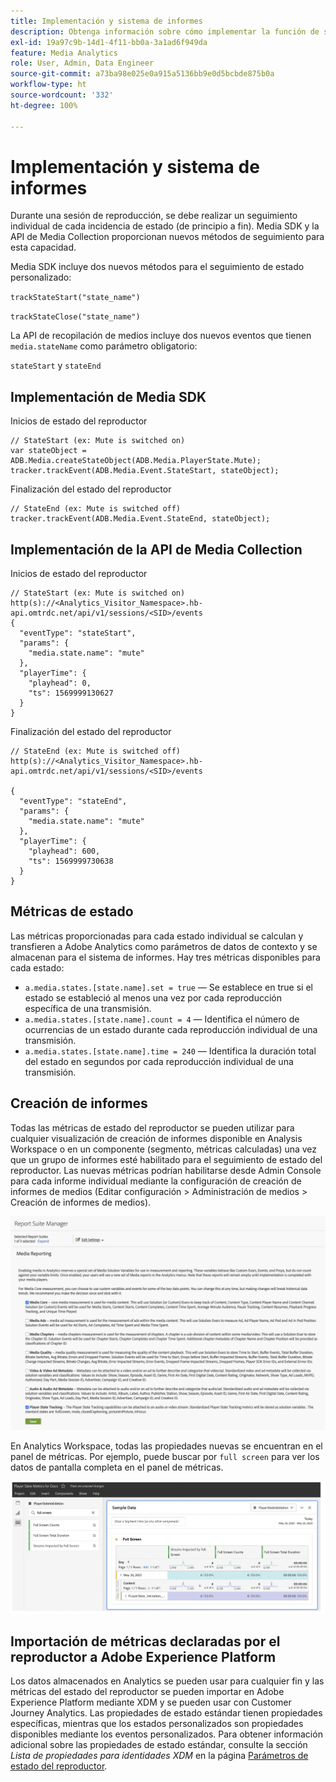 ```yaml
---
title: Implementación y sistema de informes
description: Obtenga información sobre cómo implementar la función de seguimiento de estado del reproductor, incluyendo
exl-id: 19a97c9b-14d1-4f11-bb0a-3a1ad6f949da
feature: Media Analytics
role: User, Admin, Data Engineer
source-git-commit: a73ba98e025e0a915a5136bb9e0d5bcbde875b0a
workflow-type: ht
source-wordcount: '332'
ht-degree: 100%

---
```


# Implementación y sistema de informes

Durante una sesión de reproducción, se debe realizar un seguimiento individual de cada incidencia de estado (de principio a fin). Media SDK y la API de Media Collection proporcionan nuevos métodos de seguimiento para esta capacidad.

Media SDK incluye dos nuevos métodos para el seguimiento de estado personalizado:

`trackStateStart("state_name")`

`trackStateClose("state_name")`


La API de recopilación de medios incluye dos nuevos eventos que tienen `media.stateName` como parámetro obligatorio:

`stateStart` y `stateEnd`

## Implementación de Media SDK

Inicios de estado del reproductor

```
// StateStart (ex: Mute is switched on)
var stateObject = ADB.Media.createStateObject(ADB.Media.PlayerState.Mute);
tracker.trackEvent(ADB.Media.Event.StateStart, stateObject);
```

Finalización del estado del reproductor

```
// StateEnd (ex: Mute is switched off)
tracker.trackEvent(ADB.Media.Event.StateEnd, stateObject);
```


## Implementación de la API de Media Collection

Inicios de estado del reproductor

```
// StateStart (ex: Mute is switched on)
http(s)://<Analytics_Visitor_Namespace>.hb-api.omtrdc.net/api/v1/sessions/<SID>/events
{
  "eventType": "stateStart",
  "params": {
    "media.state.name": "mute"
  },
  "playerTime": {
    "playhead": 0,
    "ts": 1569999130627
  }
}
```

Finalización del estado del reproductor

```
// StateEnd (ex: Mute is switched off)
http(s)://<Analytics_Visitor_Namespace>.hb-api.omtrdc.net/api/v1/sessions/<SID>/events

{
  "eventType": "stateEnd",
  "params": {
    "media.state.name": "mute"
  },
  "playerTime": {
    "playhead": 600,
    "ts": 1569999730638
  }
}
```

## Métricas de estado

Las métricas proporcionadas para cada estado individual se calculan y transfieren a Adobe Analytics como parámetros de datos de contexto y se almacenan para el sistema de informes. Hay tres métricas disponibles para cada estado:

* `a.media.states.[state.name].set = true` — Se establece en true si el estado se estableció al menos una vez por cada reproducción específica de una transmisión.
* `a.media.states.[state.name].count = 4` — Identifica el número de ocurrencias de un estado durante cada reproducción individual de una transmisión.
* `a.media.states.[state.name].time = 240` — Identifica la duración total del estado en segundos por cada reproducción individual de una transmisión.

## Creación de informes

Todas las métricas de estado del reproductor se pueden utilizar para cualquier visualización de creación de informes disponible en Analysis Workspace o en un componente (segmento, métricas calculadas) una vez que un grupo de informes esté habilitado para el seguimiento de estado del reproductor. Las nuevas métricas podrían habilitarse desde Admin Console para cada informe individual mediante la configuración de creación de informes de medios (Editar configuración > Administración de medios > Creación de informes de medios).

![](assets/report-setup.png)

En Analytics Workspace, todas las propiedades nuevas se encuentran en el panel de métricas. Por ejemplo, puede buscar por `full screen` para ver los datos de pantalla completa en el panel de métricas.

![](assets/full-screen-report.png)

## Importación de métricas declaradas por el reproductor a Adobe Experience Platform

Los datos almacenados en Analytics se pueden usar para cualquier fin y las métricas del estado del reproductor se pueden importar en Adobe Experience Platform mediante XDM y se pueden usar con Customer Journey Analytics. Las propiedades de estado estándar tienen propiedades específicas, mientras que los estados personalizados son propiedades disponibles mediante los eventos personalizados. Para obtener información adicional sobre las propiedades de estado estándar, consulte la sección *Lista de propiedades para identidades XDM* en la página [Parámetros de estado del reproductor](/help/implementation/variables/player-state-parameters.md).
